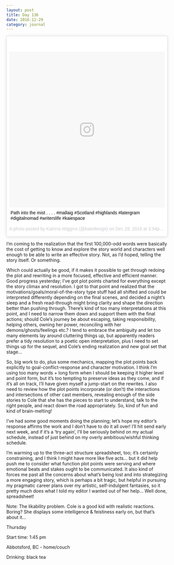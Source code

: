 ```yaml
---
layout: post
title: Day 136
date: 2016-12-29
category: journal
---
```


<blockquote class="instagram-media" data-instgrm-captioned data-instgrm-version="7" style=" background:#FFF; border:0; border-radius:3px; box-shadow:0 0 1px 0 rgba(0,0,0,0.5),0 1px 10px 0 rgba(0,0,0,0.15); margin: 1px; max-width:658px; padding:0; width:99.375%; width:-webkit-calc(100% - 2px); width:calc(100% - 2px);"><div style="padding:8px;"> <div style=" background:#F8F8F8; line-height:0; margin-top:40px; padding:50.0% 0; text-align:center; width:100%;"> <div style=" background:url(data:image/png;base64,iVBORw0KGgoAAAANSUhEUgAAACwAAAAsCAMAAAApWqozAAAABGdBTUEAALGPC/xhBQAAAAFzUkdCAK7OHOkAAAAMUExURczMzPf399fX1+bm5mzY9AMAAADiSURBVDjLvZXbEsMgCES5/P8/t9FuRVCRmU73JWlzosgSIIZURCjo/ad+EQJJB4Hv8BFt+IDpQoCx1wjOSBFhh2XssxEIYn3ulI/6MNReE07UIWJEv8UEOWDS88LY97kqyTliJKKtuYBbruAyVh5wOHiXmpi5we58Ek028czwyuQdLKPG1Bkb4NnM+VeAnfHqn1k4+GPT6uGQcvu2h2OVuIf/gWUFyy8OWEpdyZSa3aVCqpVoVvzZZ2VTnn2wU8qzVjDDetO90GSy9mVLqtgYSy231MxrY6I2gGqjrTY0L8fxCxfCBbhWrsYYAAAAAElFTkSuQmCC); display:block; height:44px; margin:0 auto -44px; position:relative; top:-22px; width:44px;"></div></div> <p style=" margin:8px 0 0 0; padding:0 4px;"> <a href="https://www.instagram.com/p/BOnsa8AAiKm/" style=" color:#000; font-family:Arial,sans-serif; font-size:14px; font-style:normal; font-weight:normal; line-height:17px; text-decoration:none; word-wrap:break-word;" target="_blank">Path into the mist . . . . #mallaig #Scotland #highlands #latergram #digitalnomad #writerslife #kaiespace</a></p> <p style=" color:#c9c8cd; font-family:Arial,sans-serif; font-size:14px; line-height:17px; margin-bottom:0; margin-top:8px; overflow:hidden; padding:8px 0 7px; text-align:center; text-overflow:ellipsis; white-space:nowrap;">A photo posted by Katrina Wiggins (@kaiedesign) on <time style=" font-family:Arial,sans-serif; font-size:14px; line-height:17px;" datetime="2016-12-29T23:54:18+00:00">Dec 29, 2016 at 3:54pm PST</time></p></div></blockquote>
<script async defer src="//platform.instagram.com/en_US/embeds.js"></script>

I’m coming to the realization that the first 100,000-odd words were basically the cost of getting to know and explore the story world and characters well enough to be able to write an effective story. Not, as I’d hoped, telling the story itself. Or something. 

Which could actually be good, if it makes it possible to get through redoing the plot and rewriting in a more focused, effective and efficient manner. Good progress yesterday; I’ve got plot points charted for everything except the story climax and resolution. I got to that point and realized that the motivations/goals/moral-of-the-story type stuff had all shifted and could be interpreted differently depending on the final scenes, and decided a night’s sleep and a fresh read-through might bring clarity and shape the direction better than pushing through. There’s kind of too many interpretations at this point, and I need to narrow them down and support them with the final actions; should Cole’s journey be about escaping, taking responsibility, helping others, owning her power, reconciling with her demons/ghosts/feelings etc.? I tend to embrace the ambiguity and let too many elements lay around cluttering things up, but apparently readers prefer a tidy resolution to a poetic open interpretation, plus I need to set things up for the sequel, and Cole’s ending realization and new goal set that stage… 

So, big work to do, plus some mechanics, mapping the plot points back explicitly to goal-conflict-response and character motivation. I think I’m using too many words + long form when I should be keeping it higher level and point form, but it’s too tempting to preserve ideas as they come, and if it’s all on track, I’ll have given myself a jump-start on the rewrites. I also need to review how the plot points incorporate (or don’t) the interactions and intersections of other cast members, revealing enough of the side stories to Cole that she has the pieces to start to understand, talk to the right people, and react down the road appropriately. So, kind of fun and kind of brain-melting! 

I’ve had some good moments doing the planning; let’s hope my editor’s response affirms the work and I don’t have to do it all over! I’ll hit send early next week, and if it’s a ‘try again’, I’ll be seriously behind on my actual schedule, instead of just behind on my overly ambitious/wishful thinking schedule.

I’m warming up to the three-act structure spreadsheet, too; it’s certainly constraining, and I think I might have more like five acts… but it did help push me to consider what function plot points were serving and where emotional beats and stakes ought to be communicated. It also kind of forces me past all the concerns about what’s being lost and into strategizing a more engaging story, which is perhaps a bit tragic, but helpful in pursuing my pragmatic career plans over my artistic, self-indulgent fantasies, so it pretty much does what I told my editor I wanted out of her help… Well done, spreadsheet!

Note: The likability problem. Cole is a good kid with realistic reactions. Boring? She displays some intelligence & feistiness early on, but that’s about it…

Thursday

Start time: 1:45 pm

Abbotsford, BC - home/couch

Drinking: black tea
